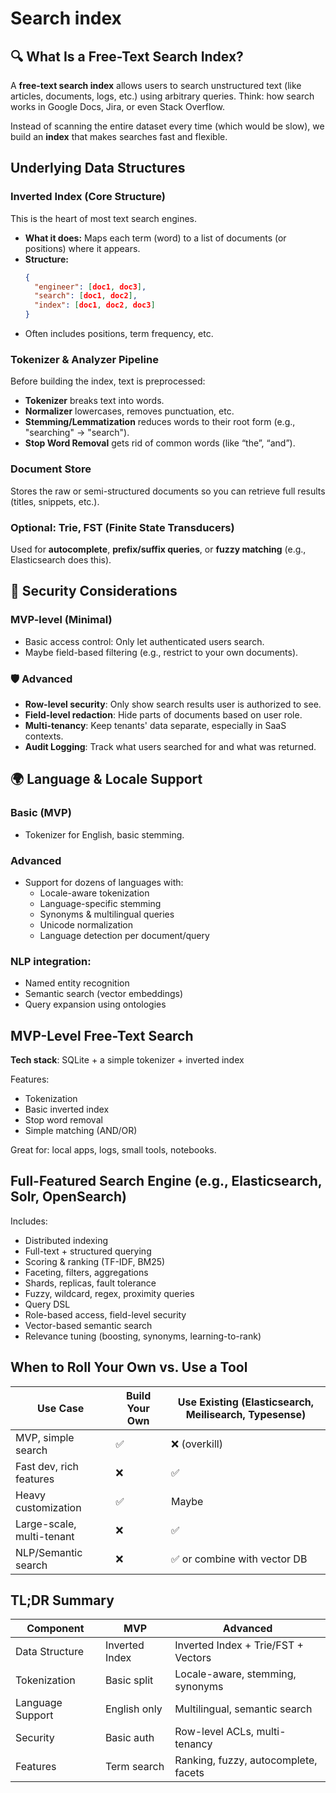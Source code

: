 # Search index

## 🔍 What Is a Free-Text Search Index?

A **free-text search index** allows users to search unstructured text (like articles, documents, logs, etc.) using arbitrary queries. Think: how search works in Google Docs, Jira, or even Stack Overflow.

Instead of scanning the entire dataset every time (which would be slow), we build an **index** that makes searches fast and flexible.

## Underlying Data Structures

### Inverted Index (Core Structure)

This is the heart of most text search engines.

- **What it does:** Maps each term (word) to a list of documents (or positions) where it appears.
- **Structure:**
  ```json
  {
    "engineer": [doc1, doc3],
    "search": [doc1, doc2],
    "index": [doc1, doc2, doc3]
  }
  ```
- Often includes positions, term frequency, etc.

### Tokenizer & Analyzer Pipeline

Before building the index, text is preprocessed:

- **Tokenizer** breaks text into words.
- **Normalizer** lowercases, removes punctuation, etc.
- **Stemming/Lemmatization** reduces words to their root form (e.g., "searching" → "search").
- **Stop Word Removal** gets rid of common words (like “the”, “and”).

### Document Store

Stores the raw or semi-structured documents so you can retrieve full results (titles, snippets, etc.).

### **Optional: Trie, FST (Finite State Transducers)**

Used for **autocomplete**, **prefix/suffix queries**, or **fuzzy matching** (e.g., Elasticsearch does this).

## 🔐 Security Considerations

### MVP-level (Minimal)

- Basic access control: Only let authenticated users search.
- Maybe field-based filtering (e.g., restrict to your own documents).

### 🛡️ Advanced

- **Row-level security**: Only show search results user is authorized to see.
- **Field-level redaction**: Hide parts of documents based on user role.
- **Multi-tenancy**: Keep tenants' data separate, especially in SaaS contexts.
- **Audit Logging**: Track what users searched for and what was returned.

## 🌍 Language & Locale Support

### Basic (MVP)

- Tokenizer for English, basic stemming.

### Advanced

- Support for dozens of languages with:
  - Locale-aware tokenization
  - Language-specific stemming
  - Synonyms & multilingual queries
  - Unicode normalization
  - Language detection per document/query

### NLP integration:

- Named entity recognition
- Semantic search (vector embeddings)
- Query expansion using ontologies

## MVP-Level Free-Text Search

**Tech stack**: SQLite + a simple tokenizer + inverted index

Features:

- Tokenization
- Basic inverted index
- Stop word removal
- Simple matching (AND/OR)

Great for: local apps, logs, small tools, notebooks.

## Full-Featured Search Engine (e.g., Elasticsearch, Solr, OpenSearch)

Includes:

- Distributed indexing
- Full-text + structured querying
- Scoring & ranking (TF-IDF, BM25)
- Faceting, filters, aggregations
- Shards, replicas, fault tolerance
- Fuzzy, wildcard, regex, proximity queries
- Query DSL
- Role-based access, field-level security
- Vector-based semantic search
- Relevance tuning (boosting, synonyms, learning-to-rank)

## When to Roll Your Own vs. Use a Tool

| Use Case                  | Build Your Own | Use Existing (Elasticsearch, Meilisearch, Typesense) |
| ------------------------- | -------------- | ---------------------------------------------------- |
| MVP, simple search        | ✅             | ❌ (overkill)                                        |
| Fast dev, rich features   | ❌             | ✅                                                   |
| Heavy customization       | ✅             | Maybe                                                |
| Large-scale, multi-tenant | ❌             | ✅                                                   |
| NLP/Semantic search       | ❌             | ✅ or combine with vector DB                         |

## TL;DR Summary

| Component        | MVP            | Advanced                             |
| ---------------- | -------------- | ------------------------------------ |
| Data Structure   | Inverted Index | Inverted Index + Trie/FST + Vectors  |
| Tokenization     | Basic split    | Locale-aware, stemming, synonyms     |
| Language Support | English only   | Multilingual, semantic search        |
| Security         | Basic auth     | Row-level ACLs, multi-tenancy        |
| Features         | Term search    | Ranking, fuzzy, autocomplete, facets |
